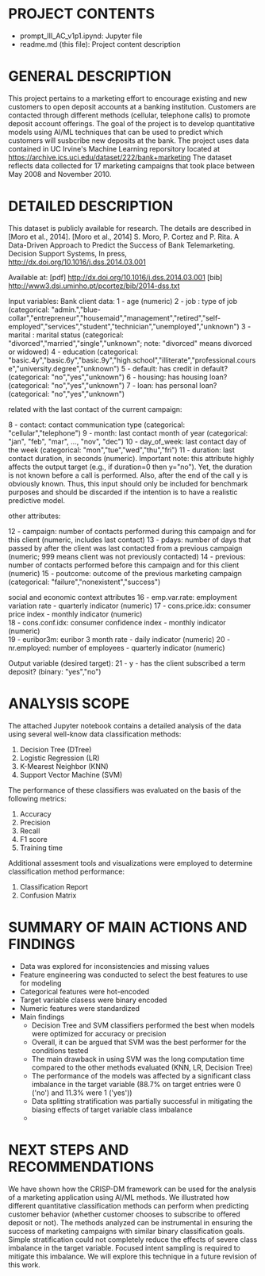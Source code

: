 PROJECT CONTENTS
================
- prompt_III_AC_v1p1.ipynd: Jupyter file
- readme.md (this file): Project content description

GENERAL DESCRIPTION
===================
This project pertains to a marketing effort to encourage existing and new customers to open deposit accounts at a banking institution.
Customers are contacted through different methods (cellular, telephone calls) to promote deposit account offerings. 
The goal of the project is to develop quantitative models using AI/ML techniques that can be used to predict which customers will susbcribe new deposits at the bank. 
The project uses data contained in UC Irvine's Machine Learning reporsitory located at https://archive.ics.uci.edu/dataset/222/bank+marketing
The dataset reflects data collected for 17 marketing campaigns that took place between May 2008 and November 2010.

DETAILED DESCRIPTION
====================
This dataset is publicly available for research. The details are described in [Moro et al., 2014]. 
  [Moro et al., 2014] S. Moro, P. Cortez and P. Rita. A Data-Driven Approach to Predict the Success of Bank Telemarketing. Decision Support Systems, In press, http://dx.doi.org/10.1016/j.dss.2014.03.001

  Available at: [pdf] http://dx.doi.org/10.1016/j.dss.2014.03.001
                [bib] http://www3.dsi.uminho.pt/pcortez/bib/2014-dss.txt

Input variables:
   Bank client data:
   1 - age (numeric)
   2 - job : type of job (categorical: "admin.","blue-collar","entrepreneur","housemaid","management","retired","self-employed","services","student","technician","unemployed","unknown")
   3 - marital : marital status (categorical: "divorced","married","single","unknown"; note: "divorced" means divorced or widowed)
   4 - education (categorical: "basic.4y","basic.6y","basic.9y","high.school","illiterate","professional.course","university.degree","unknown")
   5 - default: has credit in default? (categorical: "no","yes","unknown")
   6 - housing: has housing loan? (categorical: "no","yes","unknown")
   7 - loan: has personal loan? (categorical: "no","yes","unknown")

   
   related with the last contact of the current campaign:
   
   8 - contact: contact communication type (categorical: "cellular","telephone") 
   9 - month: last contact month of year (categorical: "jan", "feb", "mar", ..., "nov", "dec")
  10 - day_of_week: last contact day of the week (categorical: "mon","tue","wed","thu","fri")
  11 - duration: last contact duration, in seconds (numeric). Important note:  this attribute highly affects the output target (e.g., if duration=0 then y="no"). Yet, the duration is not known before a call is performed. 
  Also, after the end of the call y is obviously known. Thus, this input should only be included for benchmark purposes and should be discarded if the intention is to have a realistic predictive model.

  
  other attributes:
  
  12 - campaign: number of contacts performed during this campaign and for this client (numeric, includes last contact)
  13 - pdays: number of days that passed by after the client was last contacted from a previous campaign (numeric; 999 means client was not previously contacted)
  14 - previous: number of contacts performed before this campaign and for this client (numeric)
  15 - poutcome: outcome of the previous marketing campaign (categorical: "failure","nonexistent","success")
  
  social and economic context attributes
  16 - emp.var.rate: employment variation rate - quarterly indicator (numeric)
  17 - cons.price.idx: consumer price index - monthly indicator (numeric)     
  18 - cons.conf.idx: consumer confidence index - monthly indicator (numeric)     
  19 - euribor3m: euribor 3 month rate - daily indicator (numeric)
  20 - nr.employed: number of employees - quarterly indicator (numeric)


  Output variable (desired target):
  21 - y - has the client subscribed a term deposit? (binary: "yes","no")

ANALYSIS SCOPE
==============
The attached Jupyter notebook contains a detailed analysis of the data using several well-know data classification methods:
1) Decision Tree (DTree)
2) Logistic Regression (LR)
3) K-Mearest Neighbor (KNN)
4) Support Vector Machine (SVM)

The performance of these classifiers was evaluated on the basis of the following metrics:
1) Accuracy 
2) Precision
3) Recall
4) F1 score
5) Training time
   
Additional assesment tools and visualizations were employed to determine classification method performance:
1) Classification Report
2) Confusion Matrix


SUMMARY OF MAIN ACTIONS AND FINDINGS
====================================
- Data was explored for inconsistencies and missing values
- Feature engineering was conducted to select the best features to use for modeling
- Categorical features were hot-encoded
- Target variable clasess were binary encoded
- Numeric features were standardized
- Main findings
    - Decision Tree and SVM classifiers performed the best when models were optimized for accuracy or precision
    - Overall, it can be argued that SVM was the best performer for the conditions tested
    - The main drawback in using SVM was the long computation time compared to the other methods evaluated (KNN, LR, Decision Tree)
    - The performance of the models was affected by a significant class imbalance in the target variable (88.7% on target entries were 0 ('no') and 11.3% were 1 ('yes')) 
    - Data splitting stratification was partially successful in mitigating the biasing effects of target variable class imbalance
    - 

NEXT STEPS AND RECOMMENDATIONS
==============================
We have shown how the CRISP-DM framework can be used for the analysis of a marketing application using AI/ML methods. We illustrated how different quantitative classification methods can perform when 
predicting customer behavior (whether customer chooses to subscribe to offered deposit or not). The methods analyzed can be instrumental in ensuring the success of marketing campaigns with similar binary classification goals.
Simple stratification could not completely reduce the effects of severe class imbalance in the target variable. Focused intent sampling is required to mitigate this imbalance. 
We will explore this technique in a future revision of this work.
